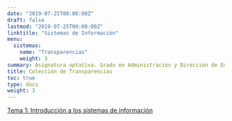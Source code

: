 ```yaml
---
date: "2019-07-25T00:00:00Z"
draft: false
lastmod: "2019-07-25T00:00:00Z"
linktitle: "Sistemas de Información"
menu:
  sistemas:
    name: "Transparencias"
    weight: 3
summary: Asignatura optativa. Grado en Administración y Dirección de Empresas. Cuarto curso
title: Colección de Transparencias
toc: true
type: docs
weight: 3
---
```


[Tema 1: Introducción a los sistemas de información](https://ade_si_t1.updog.co/#1)